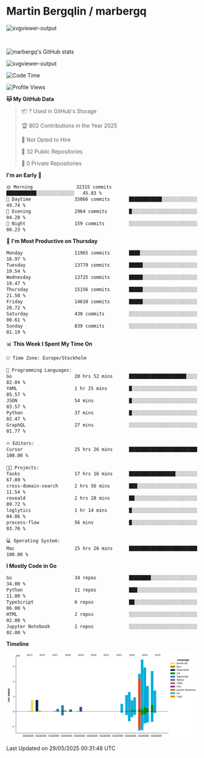 # Martin Bergqlin / marbergq

![svgviewer-output](https://user-images.githubusercontent.com/2405410/206014777-22d41ecb-c24f-421d-b7d9-bba2cb5bb0de.svg)

<br>

<!--- [![Martin's Week](https://github-readme-stats.vercel.app/api/wakatime?username=marbergq&theme=dark)](https://github.com/anuraghazra/github-readme-stats) -->

![marbergq's GitHub stats](https://github-readme-stats.vercel.app/api?username=marbergq&count_private=true&show_icons=true)

![svgviewer-output](https://wakatime.com/badge/user/3f0a2069-6683-4e19-9a4a-7d21ea815067.svg)

<!--START_SECTION:waka-->
![Code Time](http://img.shields.io/badge/Code%20Time-5%2C120%20hrs%209%20mins-blue)

![Profile Views](http://img.shields.io/badge/Profile%20Views-1-blue)

**🐱 My GitHub Data** 

> 📦 ? Used in GitHub's Storage 
 > 
> 🏆 802 Contributions in the Year 2025
 > 
> 🚫 Not Opted to Hire
 > 
> 📜 32 Public Repositories 
 > 
> 🔑 0 Private Repositories 
 > 
**I'm an Early 🐤** 

```text
🌞 Morning                32315 commits       ███████████░░░░░░░░░░░░░░   45.83 % 
🌆 Daytime                35066 commits       ████████████░░░░░░░░░░░░░   49.74 % 
🌃 Evening                2964 commits        █░░░░░░░░░░░░░░░░░░░░░░░░   04.20 % 
🌙 Night                  159 commits         ░░░░░░░░░░░░░░░░░░░░░░░░░   00.23 % 
```
📅 **I'm Most Productive on Thursday** 

```text
Monday                   11965 commits       ████░░░░░░░░░░░░░░░░░░░░░   16.97 % 
Tuesday                  13779 commits       █████░░░░░░░░░░░░░░░░░░░░   19.54 % 
Wednesday                13725 commits       █████░░░░░░░░░░░░░░░░░░░░   19.47 % 
Thursday                 15156 commits       █████░░░░░░░░░░░░░░░░░░░░   21.50 % 
Friday                   14610 commits       █████░░░░░░░░░░░░░░░░░░░░   20.72 % 
Saturday                 430 commits         ░░░░░░░░░░░░░░░░░░░░░░░░░   00.61 % 
Sunday                   839 commits         ░░░░░░░░░░░░░░░░░░░░░░░░░   01.19 % 
```


📊 **This Week I Spent My Time On** 

```text
🕑︎ Time Zone: Europe/Stockholm

💬 Programming Languages: 
Go                       20 hrs 52 mins      █████████████████████░░░░   82.04 % 
YAML                     1 hr 25 mins        █░░░░░░░░░░░░░░░░░░░░░░░░   05.57 % 
JSON                     54 mins             █░░░░░░░░░░░░░░░░░░░░░░░░   03.57 % 
Python                   37 mins             █░░░░░░░░░░░░░░░░░░░░░░░░   02.47 % 
GraphQL                  27 mins             ░░░░░░░░░░░░░░░░░░░░░░░░░   01.77 % 

🔥 Editors: 
Cursor                   25 hrs 26 mins      █████████████████████████   100.00 % 

🐱‍💻 Projects: 
Tasks                    17 hrs 16 mins      █████████████████░░░░░░░░   67.89 % 
cross-domain-search      2 hrs 56 mins       ███░░░░░░░░░░░░░░░░░░░░░░   11.54 % 
reveald                  2 hrs 28 mins       ██░░░░░░░░░░░░░░░░░░░░░░░   09.72 % 
loglytics                1 hr 14 mins        █░░░░░░░░░░░░░░░░░░░░░░░░   04.86 % 
process-flow             56 mins             █░░░░░░░░░░░░░░░░░░░░░░░░   03.70 % 

💻 Operating System: 
Mac                      25 hrs 26 mins      █████████████████████████   100.00 % 
```

**I Mostly Code in Go** 

```text
Go                       34 repos            ████████░░░░░░░░░░░░░░░░░   34.00 % 
Python                   11 repos            ███░░░░░░░░░░░░░░░░░░░░░░   11.00 % 
TypeScript               6 repos             ██░░░░░░░░░░░░░░░░░░░░░░░   06.00 % 
HTML                     2 repos             ░░░░░░░░░░░░░░░░░░░░░░░░░   02.00 % 
Jupyter Notebook         2 repos             ░░░░░░░░░░░░░░░░░░░░░░░░░   02.00 % 
```



**Timeline**

![Lines of Code chart](https://raw.githubusercontent.com/marbergq/marbergq/main/assets/bar_graph.png)


 Last Updated on 29/05/2025 00:31:48 UTC
<!--END_SECTION:waka-->
